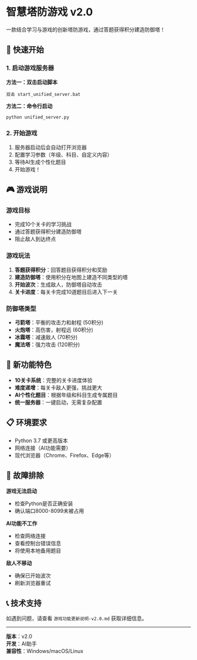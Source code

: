 # 智慧塔防游戏 v2.0

一款结合学习与游戏的创新塔防游戏，通过答题获得积分建造防御塔！

## 🚀 快速开始

### 1. 启动游戏服务器

**方法一：双击启动脚本**
```
双击 start_unified_server.bat
```

**方法二：命令行启动**
```bash
python unified_server.py
```

### 2. 开始游戏

1. 服务器启动后会自动打开浏览器
2. 配置学习参数（年级、科目、自定义内容）
3. 等待AI生成个性化题目
4. 开始游戏！

## 🎮 游戏说明

### 游戏目标
- 完成10个关卡的学习挑战
- 通过答题获得积分建造防御塔
- 阻止敌人到达终点

### 游戏玩法
1. **答题获得积分**：回答题目获得积分和奖励
2. **建造防御塔**：使用积分在地图上建造不同类型的塔
3. **开始波次**：生成敌人，防御塔自动攻击
4. **关卡进度**：每关卡完成10道题目后进入下一关

### 防御塔类型
- **弓箭塔**：平衡的攻击力和射程 (50积分)
- **火炮塔**：高伤害，射程远 (60积分)  
- **冰霜塔**：减速敌人 (70积分)
- **魔法塔**：强力攻击 (120积分)

## 🌟 新功能特色

- **10关卡系统**：完整的关卡进度体验
- **难度递增**：每关卡敌人更强，挑战更大
- **AI个性化题目**：根据年级和科目生成专属题目
- **统一服务器**：一键启动，无需复杂配置

## 📋 环境要求

- Python 3.7 或更高版本
- 网络连接（AI功能需要）
- 现代浏览器（Chrome、Firefox、Edge等）

## 🔧 故障排除

**游戏无法启动**
- 检查Python是否正确安装
- 确认端口8000-8099未被占用

**AI功能不工作**
- 检查网络连接
- 查看控制台错误信息
- 将使用本地备用题目

**敌人不移动**
- 确保已开始波次
- 刷新浏览器重试

## 📞 技术支持

如遇到问题，请查看 `游戏功能更新说明-v2.0.md` 获取详细信息。

---

**版本**：v2.0  
**开发**：AI助手  
**兼容性**：Windows/macOS/Linux 